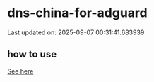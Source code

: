 # dns-china-for-adguard

Last updated on: 2025-09-07 00:31:41.683939

## how to use

[See here](https://github.com/AdguardTeam/AdGuardHome/wiki/Configuration#upstreams-from-file)